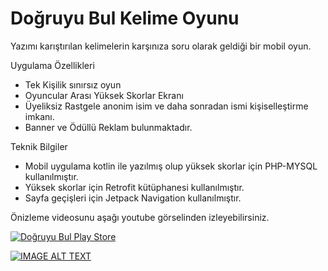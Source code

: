 
# Doğruyu Bul Kelime Oyunu

Yazımı karıştırılan kelimelerin karşınıza soru olarak geldiği bir mobil oyun.





Uygulama Özellikleri
- Tek Kişilik sınırsız oyun
- Oyuncular Arası Yüksek Skorlar Ekranı
- Üyeliksiz Rastgele anonim isim ve daha sonradan ismi kişiselleştirme imkanı.
- Banner ve Ödüllü Reklam bulunmaktadır.


Teknik Bilgiler

- Mobil uygulama kotlin ile yazılmış olup yüksek skorlar için PHP-MYSQL kullanılmıştır.
- Yüksek skorlar için Retrofit kütüphanesi kullanılmıştır.
- Sayfa geçişleri için Jetpack Navigation kullanılmıştır.





Önizleme videosunu aşağı youtube görselinden izleyebilirsiniz.



<a href="https://play.google.com/store/apps/details?id=com.etcmobileapps.dogruyubulkelimeoyunu" target="_blank"><img align="center" src="https://img.shields.io/badge/Google_Play-414141?style=for-the-badge&logo=google-play&logoColor=white" alt="Doğruyu Bul Play Store " /></a>
</p>




[![IMAGE ALT TEXT](https://etcmobileapps.com/preview.png)](https://youtu.be/FbG3rbEItmc "Doğruyu Bul Mobil Kelime Oyunu")

